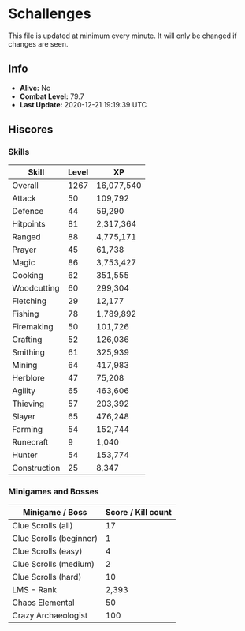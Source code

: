 # Schallenges

This file is updated at minimum every minute. It will only be changed if changes are seen.

## Info

 - **Alive:** No
 - **Combat Level:** 79.7
 - **Last Update:** 2020-12-21 19:19:39 UTC

## Hiscores

### Skills

| Skill | Level | XP |
|--|--|--|
| Overall | 1267 | 16,077,540 |
| Attack | 50 | 109,792 |
| Defence | 44 | 59,290 |
| Hitpoints | 81 | 2,317,364 |
| Ranged | 88 | 4,775,171 |
| Prayer | 45 | 61,738 |
| Magic | 86 | 3,753,427 |
| Cooking | 62 | 351,555 |
| Woodcutting | 60 | 299,304 |
| Fletching | 29 | 12,177 |
| Fishing | 78 | 1,789,892 |
| Firemaking | 50 | 101,726 |
| Crafting | 52 | 126,036 |
| Smithing | 61 | 325,939 |
| Mining | 64 | 417,983 |
| Herblore | 47 | 75,208 |
| Agility | 65 | 463,606 |
| Thieving | 57 | 203,392 |
| Slayer | 65 | 476,248 |
| Farming | 54 | 152,744 |
| Runecraft | 9 | 1,040 |
| Hunter | 54 | 153,774 |
| Construction | 25 | 8,347 |

### Minigames and Bosses

| Minigame / Boss | Score / Kill count |
|--|--|
| Clue Scrolls (all) | 17 |
| Clue Scrolls (beginner) | 1 |
| Clue Scrolls (easy) | 4 |
| Clue Scrolls (medium) | 2 |
| Clue Scrolls (hard) | 10 |
| LMS - Rank | 2,393 |
| Chaos Elemental | 50 |
| Crazy Archaeologist | 100 |
